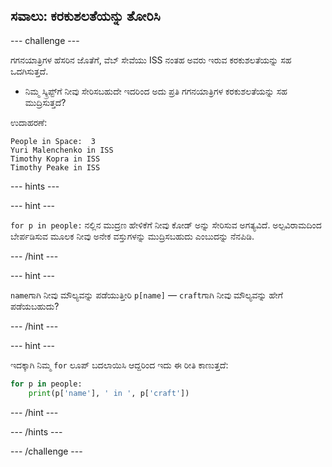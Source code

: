 ## ಸವಾಲು: ಕರಕುಶಲತೆಯನ್ನು ತೋರಿಸಿ

\--- challenge \---

ಗಗನಯಾತ್ರಿಗಳ ಹೆಸರಿನ ಜೊತೆಗೆ, ವೆಬ್ ಸೇವೆಯು ISS ನಂತಹ ಅವರು ಇರುವ ಕರಕುಶಲತೆಯನ್ನು ಸಹ ಒದಗಿಸುತ್ತದೆ.

+ ನಿಮ್ಮ ಸ್ಕ್ರಿಪ್ಟ್‌ಗೆ ನೀವು ಸೇರಿಸಬಹುದೇ ಇದರಿಂದ ಅದು ಪ್ರತಿ ಗಗನಯಾತ್ರಿಗಳ ಕರಕುಶಲತೆಯನ್ನು ಸಹ ಮುದ್ರಿಸುತ್ತದೆ? 

ಉದಾಹರಣೆ:

    People in Space:  3
    Yuri Malenchenko in ISS
    Timothy Kopra in ISS
    Timothy Peake in ISS
    

\--- hints \---

\--- hint \---

`for p in people:` ನಲ್ಲಿನ ಮುದ್ರಣ ಹೇಳಿಕೆಗೆ ನೀವು ಕೋಡ್ ಅನ್ನು ಸೇರಿಸುವ ಅಗತ್ಯವಿದೆ. ಅಲ್ಪವಿರಾಮದಿಂದ ಬೇರ್ಪಡಿಸುವ ಮೂಲಕ ನೀವು ಅನೇಕ ವಸ್ತುಗಳನ್ನು ಮುದ್ರಿಸಬಹುದು ಎಂಬುದನ್ನು ನೆನಪಿಡಿ.

\--- /hint \---

\--- hint \---

`name`ಗಾಗಿ ನೀವು ಮೌಲ್ಯವನ್ನು ಪಡೆಯುತ್ತೀರಿ `p[name]` — `craft‌`ಗಾಗಿ ನೀವು ಮೌಲ್ಯವನ್ನು ಹೇಗೆ ಪಡೆಯಬಹುದು?

\--- /hint \---

\--- hint \---

ಇದಕ್ಕಾಗಿ ನಿಮ್ಮ `for` ಲೂಪ್ ಬದಲಾಯಿಸಿ ಆದ್ದರಿಂದ ಇದು ಈ ರೀತಿ ಕಾಣುತ್ತದೆ:

```python
for p in people:
    print(p['name'], ' in ', p['craft'])
```

\--- /hint \---

\--- /hints \---

\--- /challenge \---